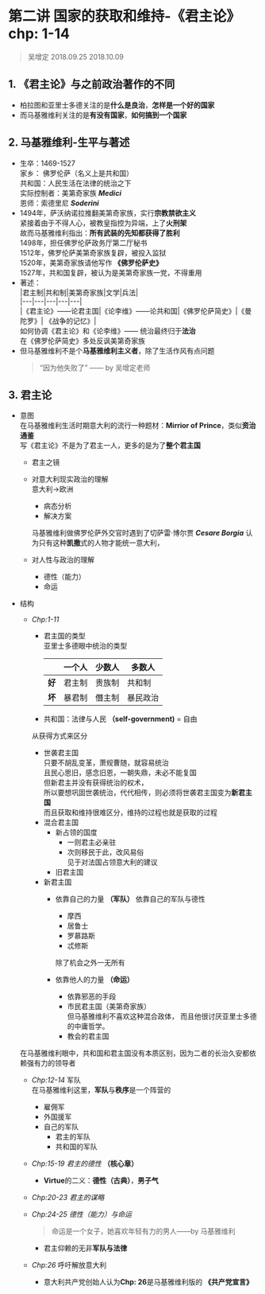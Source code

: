 # 第二讲 国家的获取和维持-《君主论》chp: 1-14

> 吴增定 2018.09.25 2018.10.09
## 1. 《君主论》与之前政治著作的不同
* 柏拉图和亚里士多德关注的是**什么是良治**，**怎样是一个好的国家**
* 而马基雅维利关注的是**有没有国家**，**如何搞到一个国家**
## 2. 马基雅维利-生平与著述
* 生卒：1469-1527  
  家乡： 佛罗伦萨（名义上是共和国）  
  共和国：人民生活在法律的统治之下  
  实际控制者：美第奇家族 ***Medici***  
  恩师：索德里尼 ***Soderini***
* 1494年，萨沃纳诺拉推翻美第奇家族，实行**宗教禁欲主义**  
  紧接着由于不得人心，被教皇指控为异端，上了**火刑架**  
  故而马基雅维利指出：**所有武装的先知都获得了胜利**  
  1498年，担任佛罗伦萨政务厅第二厅秘书  
  1512年，佛罗伦萨美第奇家族复辟，被投入监狱  
  1520年，美第奇家族请他写作 **《佛罗伦萨史》**  
  1527年，共和国复辟，被认为是美第奇家族一党，不得重用
* 著述：  
    |君主制|共和制|美第奇家族|文学|兵法|  
    |---|---|---|---|---|   
    |《君主论》——论君主国|《论李维》——论共和国|《佛罗伦萨简史》|《曼陀罗》| 《战争的记忆》|   
    如何协调《君主论》和《论李维》—— 统治最终归于**法治**  
    在《佛罗伦萨简史》多处反讽美第奇家族
* 但马基雅维利不是个**马基雅维利主义者**，除了生活作风有点问题
  > “因为他失败了” —— by 吴增定老师
## 3. 君主论
* 意图  
    在马基雅维利生活时期意大利的流行一种题材：**Mirrior of Prince**，类似**资治通鉴**  
    写《君主论》不是为了君主一人，更多的是为了**整个君主国**
    * 君主之镜  
    * 对意大利现实政治的理解  
    意大利->欧洲
        * 病态分析
        * 解决方案  
    
        马基雅维利做佛罗伦萨外交官时遇到了切萨雷·博尔贾 ***Cesare Borgia*** 
        认为只有这种**凯撒**式的人物才能统一意大利，
    * 对人性与政治的理解  
        * 德性（能力）
        * 命运
* 结构  
    * *Chp:1-11*
        * 君主国的类型  
        亚里士多德眼中统治的类型  

            ||一个人|少数人|多数人|  
            |---|---|---|---|  
            |**好**|君主制|贵族制|共和制|
            |**坏**|暴君制|僭主制|暴民政治|  
        * 共和国：法律与人民 **（self-government)** = 自由  

        从获得方式来区分  
        * 世袭君主国  
            只要不胡乱变革，萧规曹随，就容易统治  
            且民心思旧，感念旧恩，一朝失鼎，未必不能复国  
            但新君主并没有获得统治的权术，   
            所以要想巩固世袭统治，代代相传，则必须将世袭君主国变为**新君主国**  
            而且获取和维持很难区分，维持的过程也就是获取的过程  
        * 混合君主国  
            * 新占领的国度  
                * 一则君主必亲驻  
                * 次则移民于此，改风易俗   
                    见于对法国占领意大利的建议
            * 旧君主国
        * 新君主国  
            * 依靠自己的力量 **（军队）** 
                依靠自己的军队与德性 
                * 摩西
                * 居鲁士
                * 罗慕路斯
                * 忒修斯  

                除了机会之外一无所有
            
            * 依靠他人的力量 **（命运）**
                * 依靠邪恶的手段
                * 市民君主国（美第奇家族）  
                    但马基雅维利不喜欢这种混合政体，
                    而且他很讨厌亚里士多德的中庸哲学。
                * 教会的君主国

    在马基雅维利眼中，共和国和君主国没有本质区别，因为二者的长治久安都依赖强有力的领导者
    * *Chp:12-14* 军队  
        在马基雅维利这里，**军队**与**秩序**是一个阵营的
        * 雇佣军
        * 外国援军  
        * 自己的军队
            * 君主的军队
            * 共和国的军队

    * *Chp:15-19* *君主的德性* **（核心章）**
        * **Virtue**的二义：**德性（古典）**，**男子气**  

    * *Chp:20-23* *君主的谋略*  

    * *Chp:24-25* *德性（能力）与命运*
         > 命运是一个女子，她喜欢年轻有力的男人——by 马基雅维利

        * 君主仰赖的无非**军队与法律**
    * *Chp:26*  呼吁解放意大利
        * 意大利共产党创始人认为**Chp: 26**是马基雅维利版的 **《共产党宣言》**  
     


    
      









